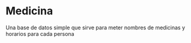 # Medicina
Una base de datos simple que sirve para meter nombres de medicinas y horarios para cada persona 
